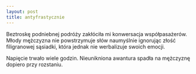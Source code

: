 ```yaml
---
layout: post
title: antyfrastycznie
---
```


Beztroskę podniebnej podróży zakłóciła mi konwersacja współpasażerów. Młody mężczyzna nie powstrzymuje słów
naumyślnie ignorując złość filigranowej sąsiadki, która jednak nie werbalizuje swoich emocji.

Napięcie trwało wiele godzin. Nieunikniona awantura spadła na mężczyznę dopiero przy rozstaniu.
